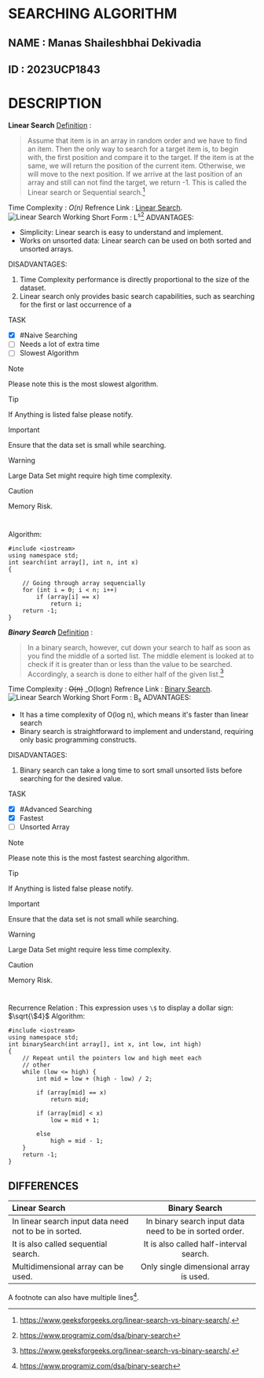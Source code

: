 # SEARCHING ALGORITHM
## NAME : Manas Shaileshbhai Dekivadia
## ID : 2023UCP1843
#
# DESCRIPTION
**Linear Search**
<ins>Definition</ins> :
>Assume that item is in an array in random order and we have to find an item. Then the only way to search for a target item is, to begin with, the first position and compare it to the target. If the item is at the same, we will return the position of the current item. Otherwise, we will move to the next position. If we arrive at the last position of an array and still can not find the target, we return -1. This is called the Linear search or Sequential search.[^1]
>
Time Complexity :  _O(n)_
Refrence Link : [Linear Search](https://www.geeksforgeeks.org/linear-search-vs-binary-search/).
![Linear Search Working](https://media.geeksforgeeks.org/wp-content/uploads/Linear.png)
Short Form : L<sup>s</sup>[^2]
ADVANTAGES:
- Simplicity: Linear search is easy to understand and implement.
- Works on unsorted data: Linear search can be used on both sorted and unsorted arrays.

DISADVANTAGES:
1. Time Complexity performance is directly proportional to the size of the dataset.
2. Linear search only provides basic search capabilities, such as searching for the first or last occurrence of a 

TASK
- [x] #Naive Searching
- [ ] Needs a lot of extra time
- [ ] Slowest Algorithm

> [!NOTE]  
> Please note this is the most slowest algorithm.

> [!TIP]
> If Anything is listed false please notify.

> [!IMPORTANT]
> Ensure that the data set is small while searching.

> [!WARNING]
> Large Data Set might require high time complexity.

> [!CAUTION]
> Memory Risk.
 
#
Algorithm:
```
#include <iostream>
using namespace std;
int search(int array[], int n, int x)
{

	// Going through array sequencially
	for (int i = 0; i < n; i++)
		if (array[i] == x)
			return i;
	return -1;
}
```
 

***Binary Search***
<ins>Definition</ins> :
>In a binary search, however, cut down your search to half as soon as you find the middle of a sorted list. The middle element is looked at to check if it is greater than or less than the value to be searched. Accordingly, a search is done to either half of the given list.[^1]
>

Time Complexity : ~~O(n)~~   _O(logn)
Refrence Link : [Binary Search](https://www.geeksforgeeks.org/linear-search-vs-binary-search/).
![Linear Search Working](https://media.geeksforgeeks.org/wp-content/uploads/binary-3.png)
Short Form : B<sub>s</sub> 
ADVANTAGES:
- It has a time complexity of O(log n), which means it's faster than linear search
- Binary search is straightforward to implement and understand, requiring only basic programming constructs.

DISADVANTAGES:
1. Binary search can take a long time to sort small unsorted lists before searching for the desired value.


TASK
- [x] #Advanced Searching
- [x] Fastest
- [ ] Unsorted Array

> [!NOTE]  
> Please note this is the most fastest searching algorithm.

> [!TIP]
> If Anything is listed false please notify.

> [!IMPORTANT]
> Ensure that the data set is not small while searching.

> [!WARNING]
> Large Data Set might require less time complexity.

> [!CAUTION]
> Memory Risk.
 
#
Recurrence Relation : This expression uses `\$` to display a dollar sign: $`\sqrt{\$4}`$
Algorithm:
```
#include <iostream>
using namespace std;
int binarySearch(int array[], int x, int low, int high)
{
    // Repeat until the pointers low and high meet each
    // other
    while (low <= high) {
        int mid = low + (high - low) / 2;
 
        if (array[mid] == x)
            return mid;
 
        if (array[mid] < x)
            low = mid + 1;
 
        else
            high = mid - 1;
    }
    return -1;
}
```
## DIFFERENCES

 |Linear Search | Binary Search |
| :---------------- | :------: |
| In linear search input data need not to be in sorted.       |   In binary search input data need to be in sorted order.  |
| It is also called sequential search.           |   It is also called half-interval search.   |
| Multidimensional array can be used.    |  Only single dimensional array is used.  |

A footnote can also have multiple lines[^2].

[^1]: https://www.geeksforgeeks.org/linear-search-vs-binary-search/.
[^2]: https://www.programiz.com/dsa/binary-search
